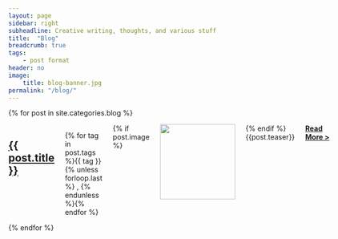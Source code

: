 ```yaml
---
layout: page
sidebar: right
subheadline: Creative writing, thoughts, and various stuff
title:  "Blog"
breadcrumb: true
tags:
    - post format
header: no
image:
    title: blog-banner.jpg
permalink: "/blog/"
---
```

{% for post in site.categories.blog %}
<div class="row">
    <div class="small-12 columns b60">
        <h2>
            <a href="{{ site.url }}{{ site.baseurl }}{{ post.url }}" title="{{ post.title }}">{{ post.title }}</a>
        </h2>
        <p class="subheadline">
        <span class="subheader">{% for tag in post.tags %}{{ tag }}{% unless forloop.last %} , {% endunless %}{% endfor %}
        </span></p>
        {% if post.image %}
        <img src="{{ site.url }}{{ site.baseurl }}/images/{{ post.image.title }}" class="alignleft" width="150" height="150">
        {% endif %}
        {{post.teaser}} &nbsp;
        <a href="{{ site.url }}{{ site.baseurl }}{{ post.url }}" title="{{ post.title }}"><strong>Read More&nbsp;></strong></a>
    </div>
</div>
{% endfor %}
